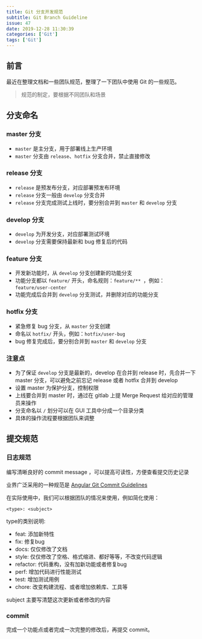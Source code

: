 ```yaml
---
title: Git 分支开发规范
subtitle: Git Branch Guideline
issue: 47
date: 2019-12-28 11:30:39
categories: ['Git']
tags: ['Git']
---
```


## 前言
最近在整理文档和一些团队规范，整理了一下团队中使用 Git 的一些规范。

> 规范的制定，要根据不同团队和场景

## 分支命名

### master 分支
- `master` 是主分支，用于部署线上生产环境
- `master` 分支由 `release`、`hotfix` 分支合并，禁止直接修改

### release 分支
- `release` 是预发布分支，对应部署预发布环境
- `release` 分支一般由 `develop` 分支合并
- `release` 分支完成测试上线时，要分别合并到 `master` 和 `develop` 分支

### develop 分支
- `develop` 为开发分支，对应部署测试环境
- `develop` 分支需要保持最新和 bug 修复后的代码

### feature 分支
- 开发新功能时，从 `develop` 分支创建新的功能分支
- 功能分支都以 `feature/` 开头，命名规则：`feature/** `，例如：`feature/user-center`
- 功能完成后合并到 `develop` 分支测试，并删除对应的功能分支

### hotfix 分支
- 紧急修复 bug 分支，从 `master` 分支创建
- 命名以 `hotfix/` 开头，例如：`hotfix/user-bug`
- bug 修复完成后，要分别合并到 `master` 和 `develop` 分支


### 注意点
- 为了保证 `develop` 分支是最新的，develop 在合并到 release 时，先合并一下 master 分支，可以避免之前忘记 release 或者 hotfix 合并到 develop
- 设置 master 为保护分支，控制权限
- 上线要合并到 master 时，通过在 gitlab 上提 Merge Request 给对应的管理员来操作
- 分支命名以 `/` 划分可以在 GUI 工具中分成一个目录分类
- 具体的操作流程要根据团队来调整


## 提交规范

### 日志规范
编写清晰良好的 commit message ，可以提高可读性，方便查看提交历史记录

业界广泛采用的一种规范是 [ Angular Git Commit Guidelines](https://github.com/angular/angular.js/blob/master/DEVELOPERS.md#-git-commit-guidelines)

在实际使用中，我们可以根据团队的情况来使用，例如简化使用：

```
<type>: <subject>
```

type的类别说明:
- feat: 添加新特性
- fix: 修复bug
- docs: 仅仅修改了文档
- style: 仅仅修改了空格、格式缩进、都好等等，不改变代码逻辑
- refactor: 代码重构，没有加新功能或者修复bug
- perf: 增加代码进行性能测试
- test: 增加测试用例
- chore: 改变构建流程、或者增加依赖库、工具等

subject 主要写清楚这次更新或者修改的内容

### commit
完成一个功能点或者完成一次完整的修改后，再提交 commit。

